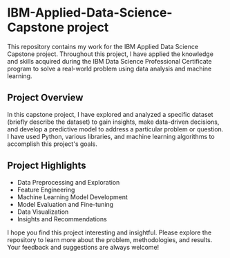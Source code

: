 # IBM-Applied-Data-Science-Capstone project
This repository contains my work for the IBM Applied Data Science Capstone project. Throughout this project, I have applied the knowledge and skills acquired during the IBM Data Science Professional Certificate program to solve a real-world problem using data analysis and machine learning.

## Project Overview
In this capstone project, I have explored and analyzed a specific dataset (briefly describe the dataset) to gain insights, make data-driven decisions, and develop a predictive model to address a particular problem or question. I have used Python, various libraries, and machine learning algorithms to accomplish this project's goals.

## Project Highlights
* Data Preprocessing and Exploration
* Feature Engineering
* Machine Learning Model Development
* Model Evaluation and Fine-tuning
* Data Visualization
* Insights and Recommendations

I hope you find this project interesting and insightful. Please explore the repository to learn more about the problem, methodologies, and results. Your feedback and suggestions are always welcome!
